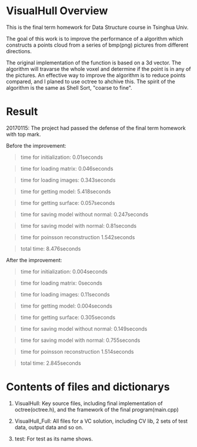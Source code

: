 # VisualHull Overview
This is the final term homework for Data Structure course in Tsinghua Univ.

The goal of this work is to improve the performance of a algorithm which constructs a points cloud from a series of bmp(png) pictures from different directions.

The original implementation of the function is based on a 3d vector. The algorithm will travarse the whole voxel and determine if the point is in any of the pictures. An effective way to improve the algorithm is to reduce points compared, and I planed to use octree to ahchive this. The spirit of the algorithm is the same as Shell Sort, "coarse to fine".


# Result 

20170115: The project had passed the defense of the final term homework with top mark.



Before the improvement:

>time for initialization: 0.01seconds

>time for loading matrix: 0.046seconds

>time for loading images: 0.343seconds

>time for getting model: 5.418seconds

>time for getting surface: 0.057seconds

>time for saving model without normal: 0.247seconds

>time for saving model with normal: 0.81seconds

>time for poinsson reconstruction 1.542seconds

>total time: 8.476seconds



After the improvement:

>time for initialization: 0.004seconds

>time for loading matrix: 0seconds

>time for loading images: 0.11seconds

>time for getting model: 0.004seconds

>time for getting surface: 0.305seconds

>time for saving model without normal: 0.149seconds

>time for saving model with normal: 0.755seconds

>time for poinsson reconstruction 1.514seconds

>total time: 2.845seconds


# Contents of files and dictionarys


1. VisualHull: Key source files, including final implementation of octree(octree.h), and the framework of the final program(main.cpp)

2. VisualHull_Full: All files for a VC solution, including CV lib, 2 sets of test data, output data and so on.

3. test: For test as its name shows.

